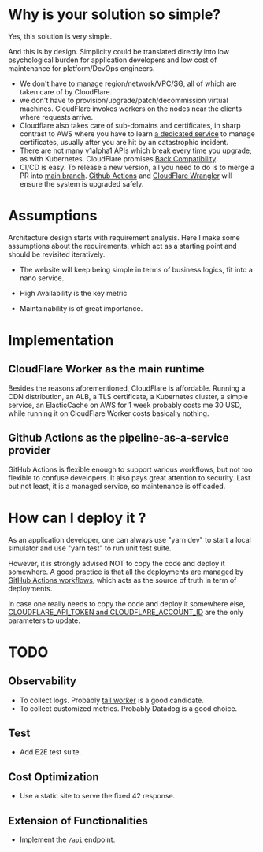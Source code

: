 # Why is your solution so simple?
Yes, this solution is very simple.

And this is by design. Simplicity could be translated directly into low psychological burden for application developers and low cost of maintenance for platform/DevOps engineers.

- We don't have to manage region/network/VPC/SG, all of which are taken care of by CloudFlare.
- we don't have to provision/upgrade/patch/decommission virtual machines. CloudFlare invokes workers on the nodes near the clients where requests arrive.
- Cloudflare also takes care of sub-domains and certificates, in sharp contrast to AWS where you have to learn [a dedicated service](https://aws.amazon.com/certificate-manager/?nc=sn&loc=1) to manage certificates, usually after you are hit by an catastrophic incident.
- There are not many v1alpha1 APIs which break every time you upgrade, as with Kubernetes. CloudFlare promises [Back Compatibility](https://blog.cloudflare.com/backwards-compatibility-in-cloudflare-workers/).
- CI/CD is easy. To release a new version, all you need to do is to merge a PR into [main branch](https://github.com/lipingtababa/trdl). [Github Actions](./.github/workflows/service.yml) and [CloudFlare Wrangler](https://developers.cloudflare.com/workers/wrangler/commands/#deploy) will ensure the system is upgraded safely.

# Assumptions
Architecture design starts with requirement analysis. Here I make some assumptions about the requirements, which act as a starting point and should be revisited iteratively.

- The website will keep being simple in terms of business logics, fit into a nano service.

- High Availability is the key metric

- Maintainability is of great importance.

# Implementation 
## CloudFlare Worker as the main runtime
Besides the reasons aforementioned, CloudFlare is affordable. Running a CDN distribution, an ALB, a TLS certificate, a Kubernetes cluster, a simple service,  an ElasticCache on AWS for 1 week probably costs me 30 USD, while running it on CloudFlare Worker costs basically nothing.

## Github Actions as the pipeline-as-a-service provider
GitHub Actions is flexible enough to support various workflows, but not too flexible to confuse developers. It also pays great attention to security. Last but not least, it is a managed service, so maintenance is offloaded.

# How can I deploy it ?

As an application developer, one can always use "yarn dev" to start a local simulator and use "yarn test" to run unit test suite.

However, it is strongly advised NOT to copy the code and deploy it somewhere. A good practice is that all the deployments are managed by [GitHub Actions workflows](./.github/workflows/service.yml), which acts as the source of truth in term of deployments.

In case one really needs to copy the code and deploy it somewhere else, [CLOUDFLARE_API_TOKEN and CLOUDFLARE_ACCOUNT_ID](./.github/workflows/service.yml#38) are the only parameters to update.

# TODO
## Observability
- To collect logs. Probably [tail worker](https://developers.cloudflare.com/workers/runtime-apis/handlers/tail/) is a good candidate.
- To collect customized metrics. Probably Datadog is a good choice.

## Test
- Add E2E test suite.

## Cost Optimization
- Use a static site to serve the fixed 42 response.

## Extension of Functionalities
- Implement the `/api` endpoint.
